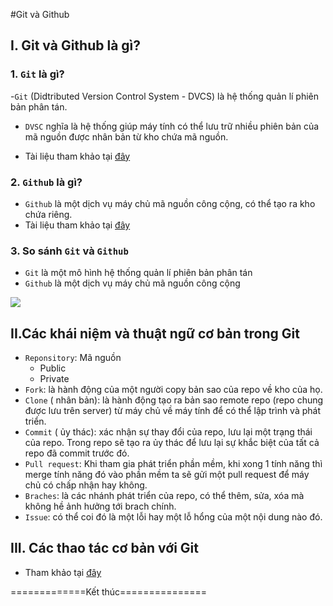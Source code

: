 ﻿#Git và Github

## I. Git và Github là gì?

### 1. `Git` là gì?
-`Git` (Didtributed Version Control System - DVCS) là hệ thống quản lí phiên bản phân tán.  
- `DVSC` nghĩa là hệ thống giúp máy tính có thể lưu trữ nhiều phiên bản của mã nguồn  được nhân bản từ kho chứa mã nguồn.
 
- Tài liệu tham khảo tại [đây](https://thachpham.com/tools/git-git-va-github-la-gi-tai-sao-nen-dung.html)


### 2. `Github` là gì?
- `Github` là một dịch vụ máy chủ mã nguồn công cộng, có thể tạo ra kho chứa riêng.
- Tài liệu tham khảo tại [đây](https://www.hostinger.vn/huong-dan/github-la-gi/)


### 3. So sánh `Git` và `Github`

- `Git` là một mô hình hệ thống quản lí phiên bản phân tán
- `Github` là một dịch vụ máy chủ mã nguồn công cộng

 ![](/images/1.png)

## II.Các khái niệm và thuật ngữ cơ bản trong Git
- `Reponsitory`: Mã nguồn
   - Public
   - Private
- `Fork`: là hành động của một người copy bản sao của repo về kho của họ.
- `Clone` ( nhân bản): là hành động tạo ra bản sao remote repo (repo chung được lưu trên server) từ máy chủ về máy tính để có thể lập trình và phát triển.
- `Commit` ( ủy thác): xác nhận sự thay đổi của repo, lưu lại một trạng thái của repo. Trong repo sẽ tạo ra ủy thác  để lưu lại sự khắc biệt của tất cả repo đã commit trước đó.
- `Pull request`: Khi tham gia phát triển phần mềm, khi xong 1 tính năng thì merge tính năng đó vào phần mềm ta sẽ gửi một pull request để máy chủ có chấp nhận hay không.
- `Braches`: là các nhánh phát triển của repo, có thể thêm, sửa, xóa mà không hề ảnh hưởng tới brach chính.
- `Issue`: có thể coi đó là một lỗi hay một lỗ hổng của một nội dung nào đó.

## III. Các thao tác cơ bản với Git
- Tham khảo tại [đây](https://backlog.com/git-tutorial/vn/intro/intro3_1.html)

=============Kết thúc===============
